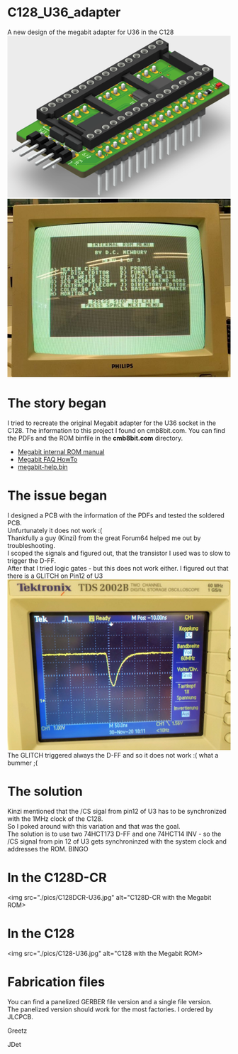 # C128_U36_adapter
A new design of the megabit adapter for U36 in the C128
<img src="./pics/3D-PCB-SOIC.png" alt="3D PCB SOIC Version"> <br>
<img src="./pics/CRT-Monitor.jpg" alt="CRT Monitor"> <br>

# The story began
I tried to recreate the original Megabit adapter for the U36 socket in the C128.
The information to this project I found on cmb8bit.com. You can find the PDFs and the ROM binfile in the <strong>cmb8bit.com</strong> directory.

<ul>
    <li> <a href="./cbm8bit.com/Megabit_internal_rom_manual.pdf"> Megabit internal ROM manual</a> </li>
    <li> <a href="./cbm8bit.com/MegaBit-faq-howtoo.pdf"> Megabit FAQ HowTo</a> </li>
    <li> <a href="./cbm8bit.com/megabit-help.BIN"> megabit-help.bin</a> </li>
</ul>

# The issue began
I designed a PCB with the information of the PDFs and tested the soldered PCB. <br>
Unfurtunately it does not work :( <br>
Thankfully a guy (Kinzi) from the great Forum64 helped me out by troubleshooting. <br>
I scoped the signals and figured out, that the transistor I used was to slow to trigger the D-FF. <br>
After that I tried logic gates - but this does not work either.
I figured out that there is a GLITCH on Pin12 of U3 <br>
<img src="./pics/GLITCH_U3.jpg" alt="GLITCH on U3 pin 12"> <br>
The GLITCH triggered always the D-FF and so it does not work :( what a bummer ;(

# The solution
Kinzi mentioned that the /CS sigal from pin12 of U3 has to be synchronized with the 1MHz clock of the C128. <br>
So I poked around with this variation and that was the goal. <br>
The solution is to use two 74HCT173 D-FF and one 74HCT14 INV - so the /CS signal from pin 12 of U3 gets synchroninzed with the system clock
and addresses the ROM. BINGO <br>

# In the C128D-CR
<img src="./pics/C128DCR-U36.jpg" alt="C128D-CR with the Megabit ROM> <br>

# In the C128
<img src="./pics/C128-U36.jpg" alt="C128 with the Megabit ROM> <br>

# Fabrication files
You can find a panelized GERBER file version and a single file version. <br>
The panelized version should work for the most factories.
I ordered by JLCPCB.

Greetz 

JDet
                                    
                                   




